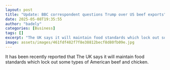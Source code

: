 ```yaml
---
layout: post
title: "Update: BBC correspondent questions Trump over US beef exports"
date: 2025-05-08T19:35:55
author: "badely"
categories: [Business]
tags: []
excerpt: "The UK says it will maintain food standards which lock out some types of American beef and chicken."
image: assets/images/461fdf482f7f8e38812becf8d80fb09e.jpg
---
```


It has been recently reported that The UK says it will maintain food standards which lock out some types of American beef and chicken.

